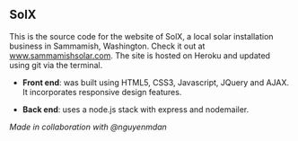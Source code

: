 ## SolX

This is the source code for the website of SolX, a local solar installation business in Sammamish, Washington. Check it out at www.sammamishsolar.com. The site is hosted on Heroku and updated using git via the terminal. 

* **Front end**: was built using HTML5, CSS3, Javascript, JQuery and AJAX. It incorporates responsive design features. 

* **Back end**: uses a node.js stack with express and nodemailer. 

*Made in collaboration with @nguyenmdan*
